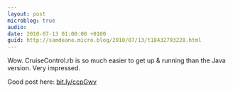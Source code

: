 ```yaml
---
layout: post
microblog: true
audio: 
date: 2010-07-13 01:00:00 +0100
guid: http://samdeane.micro.blog/2010/07/13/t18432793228.html
---
```

Wow. CruiseControl.rb is so much easier to get up &amp; running than the Java version. Very impressed.

Good post here: [bit.ly/ccpGwv](http://bit.ly/ccpGwv)
